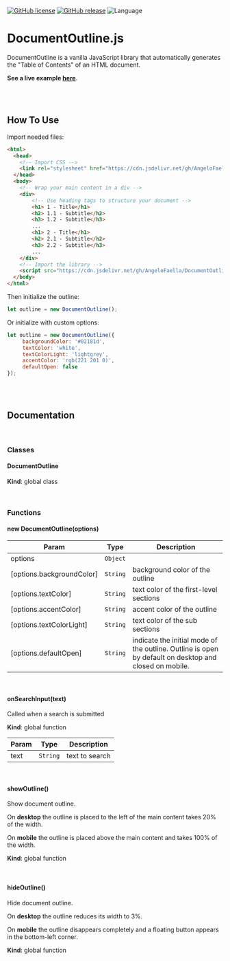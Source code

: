 [![GitHub license](https://img.shields.io/github/license/AngeloFaella/DocumentOutline)](https://github.com/AngeloFaella/DocumentOutline/blob/main/LICENSE)
[![GitHub release](https://img.shields.io/github/release/AngeloFaella/DocumentOutline)](https://GitHub.com/AngeloFaella/DocumentOutline/releases/)
![Language](https://img.shields.io/badge/Javascript-darkgreen.svg)

# DocumentOutline.js

DocumentOutline is a vanilla JavaScript library that automatically generates the "Table of Contents" of an HTML document.

**See a live example [here](https://angelofaella.github.io/DocumentOutline/)**. 

<br/></br>

## How To Use

Import needed files:

```html
<html>
  <head>
    <!-- Import CSS -->
    <link rel="stylesheet" href="https://cdn.jsdelivr.net/gh/AngeloFaella/DocumentOutline@1.0/outline.css">
  </head>
  <body>
    <!-- Wrap your main content in a div -->
    <div>
        <!-- Use heading tags to structure your document -->
        <h1> 1 - Title</h1>
        <h2> 1.1 - Subtitle</h2>
        <h3> 1.2 - Subtitle</h3>
        ...
        <h1> 2 - Title</h1>
        <h2> 2.1 - Subtitle</h2>
        <h3> 2.2 - Subtitle</h3>
        ...
    </div>  
    <!-- Import the library -->    
    <script src="https://cdn.jsdelivr.net/gh/AngeloFaella/DocumentOutline@1.0/DocumentOutline.js"></script>
  </body>
</html>
```

Then initialize the outline:
```js
let outline = new DocumentOutline();
```

Or initialize with custom options:
```js
let outline = new DocumentOutline({
	 backgroundColor: '#02181d',
	 textColor: 'white',
	 textColorLight: 'lightgrey',
	 accentColor: 'rgb(221 201 0)',
	 defaultOpen: false
});
```

<br/></br>

## Documentation

<br/>

### **Classes**

#### DocumentOutline
**Kind**: global class  

<br/>

### **Functions**


#### new DocumentOutline(options)

| Param | Type | Description |
| --- | --- | --- |
| options | <code>Object</code> |  |
| [options.backgroundColor] | <code>String</code> | background color of the outline |
| [options.textColor] | <code>String</code> | text color of the first-level sections |
| [options.accentColor] | <code>String</code> | accent color of the outline |
| [options.textColorLight] | <code>String</code> | text color of the sub sections |
| [options.defaultOpen] | <code>String</code> | indicate the initial mode of the outline. Outline is open by default on desktop and closed on mobile. |

<br/>

#### onSearchInput(text)

Called when a search is submitted

**Kind**: global function  

| Param | Type | Description |
| --- | --- | --- |
| text | <code>String</code> | text to search |

<br/>

#### showOutline()

Show document outline.

On **desktop** the outline is placed to the left of the main content takes 20% of the width.

On **mobile** the outline is placed above the main content and takes 100% of the width.

**Kind**: global function  

<br/>

#### hideOutline()

Hide document outline.

On **desktop** the outline reduces its width to 3%.

On **mobile** the outline disappears completely and a floating button appears in the bottom-left corner.

**Kind**: global function  
